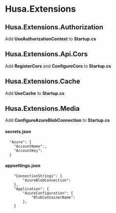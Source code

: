 # Husa.Extensions

## Husa.Extensions.Authorization

Add **UseAuthorizationContext** to **Startup.cs**

## Husa.Extensions.Api.Cors

Add **RegisterCors** and **ConfigureCors** to **Startup.cs**

## Husa.Extensions.Cache

Add **UseCache** to **Startup.cs**

## Husa.Extensions.Media

Add **ConfigureAzureBlobConnection** to **Startup.cs**

#### secrets.json
```
  "Azure": {
    "AccountName":,
    "AccountKey":
  }
```

#### appsettings.json
```
    "ConnectionStrings": {
        "AzureBlobConnection":
    },
    "Application": {
        "AzureConfiguration": {
            "BlobContainerName":
        },
    }
```
